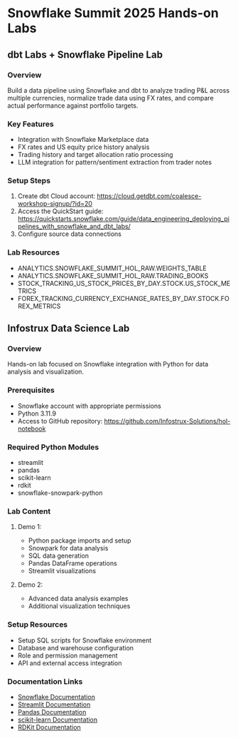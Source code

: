# Snowflake Summit 2025 Hands-on Labs

## dbt Labs + Snowflake Pipeline Lab

### Overview
Build a data pipeline using Snowflake and dbt to analyze trading P&L across multiple currencies, normalize trade data using FX rates, and compare actual performance against portfolio targets.

### Key Features
- Integration with Snowflake Marketplace data
- FX rates and US equity price history analysis  
- Trading history and target allocation ratio processing
- LLM integration for pattern/sentiment extraction from trader notes

### Setup Steps
1. Create dbt Cloud account: https://cloud.getdbt.com/coalesce-workshop-signup/?id=20
2. Access the QuickStart guide: https://quickstarts.snowflake.com/guide/data_engineering_deploying_pipelines_with_snowflake_and_dbt_labs/
3. Configure source data connections

### Lab Resources
- ANALYTICS.SNOWFLAKE_SUMMIT_HOL_RAW.WEIGHTS_TABLE
- ANALYTICS.SNOWFLAKE_SUMMIT_HOL_RAW.TRADING_BOOKS
- STOCK_TRACKING_US_STOCK_PRICES_BY_DAY.STOCK.US_STOCK_METRICS
- FOREX_TRACKING_CURRENCY_EXCHANGE_RATES_BY_DAY.STOCK.FOREX_METRICS

## Infostrux Data Science Lab

### Overview
Hands-on lab focused on Snowflake integration with Python for data analysis and visualization.

### Prerequisites
- Snowflake account with appropriate permissions
- Python 3.11.9
- Access to GitHub repository: https://github.com/Infostrux-Solutions/hol-notebook

### Required Python Modules
- streamlit
- pandas  
- scikit-learn
- rdkit
- snowflake-snowpark-python

### Lab Content
1. Demo 1:
   - Python package imports and setup
   - Snowpark for data analysis
   - SQL data generation
   - Pandas DataFrame operations
   - Streamlit visualizations

2. Demo 2: 
   - Advanced data analysis examples
   - Additional visualization techniques

### Setup Resources
- Setup SQL scripts for Snowflake environment
- Database and warehouse configuration
- Role and permission management
- API and external access integration

### Documentation Links
- [Snowflake Documentation](https://docs.snowflake.com/)
- [Streamlit Documentation](https://docs.streamlit.io/)
- [Pandas Documentation](https://pandas.pydata.org/docs/)
- [scikit-learn Documentation](https://scikit-learn.org/stable/documentation.html)
- [RDKit Documentation](https://www.rdkit.org/docs/)
